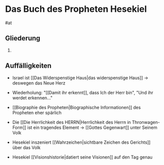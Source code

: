 # Das Buch des Propheten Hesekiel

#at

## Gliederung

1. 

## Auffälligkeiten

- Israel ist [[Das Widerspenstige Haus|das widerspenstige Haus]] -> deswegen das Neue Herz
- Wiederholung: "[[Damit ihr erkennt]], dass Ich der Herr bin", "Und ihr werdet erkennen..."
- [[Biographie des Propheten|Biographische Informationen]] des Propheten eher spärlich
- Die [[Die Herrlichkeit des HERRN|Herrlichkeit des Herrn in Thronwagen-Form]] ist ein tragendes Element -> [[Gottes Gegenwart]] unter Seinem Volk

- Hesekiel inszeniert [[Wahrzeichen|sichtbare Zeichen des Gerichts]] über das Volk
- Hesekiel [[Visionshistorie|datiert seine Visionen]] auf den Tag genau

